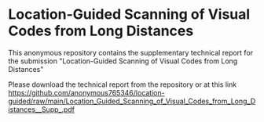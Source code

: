 # Location-Guided Scanning of Visual Codes from Long Distances
This anonymous repository contains the supplementary technical report for the submission "Location-Guided Scanning of Visual Codes from Long Distances"

Please download the technical report from the repository or at this link <https://github.com/anonymous765346/location-guided/raw/main/Location_Guided_Scanning_of_Visual_Codes_from_Long_Distances__Supp_.pdf>
